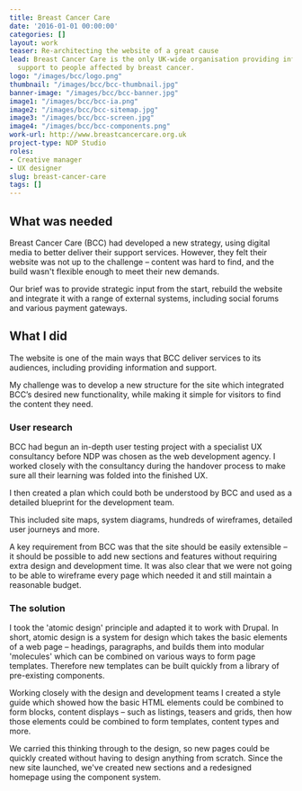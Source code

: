 ```yaml
---
title: Breast Cancer Care
date: '2016-01-01 00:00:00'
categories: []
layout: work
teaser: Re-architecting the website of a great cause
lead: Breast Cancer Care is the only UK-wide organisation providing information and
  support to people affected by breast cancer.
logo: "/images/bcc/logo.png"
thumbnail: "/images/bcc/bcc-thumbnail.jpg"
banner-image: "/images/bcc/bcc-banner.jpg"
image1: "/images/bcc/bcc-ia.png"
image2: "/images/bcc/bcc-sitemap.jpg"
image3: "/images/bcc/bcc-screen.jpg"
image4: "/images/bcc/bcc-components.png"
work-url: http://www.breastcancercare.org.uk
project-type: NDP Studio
roles:
- Creative manager
- UX designer
slug: breast-cancer-care
tags: []
---
```


## What was needed

Breast Cancer Care (BCC) had developed a new strategy, using digital media to better deliver their support services. However, they felt their website was not up to the challenge – content was hard to find, and the build wasn't flexible enough to meet their new demands.

Our brief was to provide strategic input from the start, rebuild the website and integrate it with a range of external systems, including social forums and various payment gateways.

## What I did

The website is one of the main ways that BCC deliver services to its audiences, including providing information and support. 

My challenge was to develop a new structure for the site which integrated BCC’s desired new functionality, while making it simple for visitors to find the content they need.

### User research

BCC had begun an in-depth user testing project with a specialist UX consultancy before NDP was chosen as the web development agency. I worked closely with the consultancy during the handover process to make sure all their learning was folded into the finished UX.

I then created a plan which could both be understood by BCC and used as a detailed blueprint for the development team.

This included site maps, system diagrams, hundreds of wireframes, detailed user journeys and more.

A key requirement from BCC was that the site should be easily extensible – it should be possible to add new sections and features without requiring extra design and development time. It was also clear that we were not going to be able to wireframe every page which needed it and still maintain a reasonable budget.

### The solution

I took the 'atomic design' principle and adapted it to work with Drupal. In short, atomic design is a system for design which takes the basic elements of a web page – headings, paragraphs, and builds them into modular 'molecules' which can be combined on various ways to form page templates. Therefore new templates can be built quickly from a library of pre-existing components.

Working closely with the design and development teams I created a style guide which showed how the basic HTML elements could be combined to form blocks, content displays – such as listings, teasers and grids, then how those elements could be combined to form templates, content types and more.

We carried this thinking through to the design, so new pages could be quickly created without having to design anything from scratch. Since the new site launched, we've created new sections and a redesigned homepage using the component system.